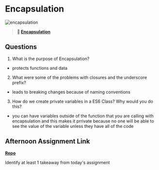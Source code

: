 # Encapsulation

![encapsulation](https://bcw.blob.core.windows.net/public/img/journals/5838157482080222)

> **📖 [Encapsulation](https://codeworksacademy.com/fs-student-guide/resources/wk3/02-Encapsulation)**

## Questions

1. What is the purpose of Encapsulation?

- protects functions and data

2. What were some of the problems with closures and the underscore prefix?
- leads to breaking changes because of naming conventions

3. How do we create private variables in a ES6 Class? Why would you do this?
- you can have variables outside of the function that you are calling with encapsulation and this makes it prrivate because no one will be able to see the value of the variable unless they have all of the code

## Afternoon Assignment Link

**[Repo](https://daniel-le97.github.io/vender-mvc/#)**

Identify at least 1 takeaway from today's assignment
